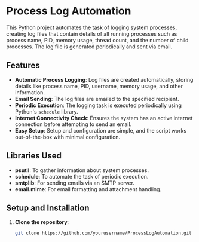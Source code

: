 # Process Log Automation

This Python project automates the task of logging system processes, creating log files that contain details of all running processes such as process name, PID, memory usage, thread count, and the number of child processes. The log file is generated periodically and sent via email.

## Features

- **Automatic Process Logging**: Log files are created automatically, storing details like process name, PID, username, memory usage, and other information.
- **Email Sending**: The log files are emailed to the specified recipient.
- **Periodic Execution**: The logging task is executed periodically using Python's `schedule` library.
- **Internet Connectivity Check**: Ensures the system has an active internet connection before attempting to send an email.
- **Easy Setup**: Setup and configuration are simple, and the script works out-of-the-box with minimal configuration.

## Libraries Used

- **psutil**: To gather information about system processes.
- **schedule**: To automate the task of periodic execution.
- **smtplib**: For sending emails via an SMTP server.
- **email.mime**: For email formatting and attachment handling.

## Setup and Installation

1. **Clone the repository**:
   ```bash
   git clone https://github.com/yourusername/ProcessLogAutomation.git

